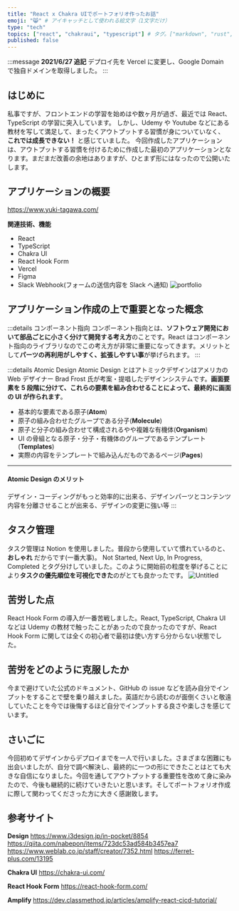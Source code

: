 ```yaml
---
title: "React x Chakra UIでポートフォリオ作ったお話"
emoji: "😸" # アイキャッチとして使われる絵文字（1文字だけ）
type: "tech"
topics: ["react", "chakraui", "typescript"] # タグ。["markdown", "rust", "aws"]のように指定する
published: false
---
```


:::message
**2021/6/27 追記**
デプロイ先を Vercel に変更し、Google Domain で独自ドメインを取得しました。
:::

## はじめに

私事ですが、フロントエンドの学習を始めはや数ヶ月が過ぎ、最近では React、TypeScript の学習に突入しています。
しかし、Udemy や Youtube などにある教材を写して満足して、まったくアウトプットする習慣が身についていなく、 **これでは成長できない！** と感じていました。
今回作成したアプリケーションは、アウトプットする習慣を付けるために作成した最初のアプリケーションとなります。まだまだ改善の余地はありますが、ひとまず形にはなったので公開いたします。

## アプリケーションの概要

https://www.yuki-tagawa.com/

**関連技術、機能**

- React
- TypeScript
- Chakra UI
- React Hook Form
- Vercel
- Figma
- Slack Webhook(フォームの送信内容を Slack へ通知)
  ![portfolio](https://user-images.githubusercontent.com/68511759/122046136-7d805a00-ce19-11eb-8244-c70ab49c0d51.png)

## アプリケーション作成の上で重要となった概念

:::details コンポーネント指向
コンポーネント指向とは、**ソフトウェア開発において部品ごとに小さく分けて開発する考え方**のことです。React はコンポーネント指向のライブラリなのでこの考え方が非常に重要になってきます。メリットとして**パーツの再利用がしやすく、拡張しやすい事**が挙げられます。
:::

:::details Atomic Design
Atomic Design とはアトミックデザインはアメリカの Web デザイナー Brad Frost 氏が考案・提唱したデザインシステムです。**画面要素を 5 段階に分けて、これらの要素を組み合わせることによって、最終的に画面の UI が作られます**。

- 基本的な要素である原子(**Atom**)
- 原子の組み合わせたグループである分子(**Molecule**)
- 原子と分子の組み合わせて構成されるやや複雑な有機体(**Organism**)
- UI の骨組となる原子・分子・有機体のグループであるテンプレート(**Templates**)
- 実際の内容をテンプレートで組み込んだものであるページ(**Pages**)

---

#### Atomic Design のメリット

デザイン・コーディングがもっと効率的に出来る、デザインパーツとコンテンツ内容を分離させることが出来る、デザインの変更に強い等
:::

## タスク管理

タスク管理は Notion を使用しました。普段から使用していて慣れているのと、**おしゃれ** だからです(一番大事)。
Not Started, Next Up, In Progress, Completed とタグ分けしていました。このように開始前の粒度を挙げることにより**タスクの優先順位を可視化できた**のがとても良かったです。
![Untitled](https://user-images.githubusercontent.com/68511759/122193744-b7139c80-cecf-11eb-86cc-36559e2c9322.png)

## 苦労した点

React Hook Form の導入が一番苦戦しました。React, TypeScript, Chakra UI などは Udemy の教材で触ったことがあったので良かったのですが、React Hook Form に関しては全くの初心者で最初は使い方すら分からない状態でした。

## 苦労をどのように克服したか

今まで避けていた公式のドキュメント、GitHub の issue などを読み自分でインプットをすることで壁を乗り越えました。英語だから読むのが面倒くさいと敬遠していたことを今では後悔するほど自分でインプットする良さや楽しさを感じています。

## さいごに

今回初めてデザインからデプロイまでを一人で行いました。さまざまな困難にも出会いましたが、自分で調べ解決し、最終的に一つの形にできたことはとても大きな自信になりました。今回を通してアウトプットする重要性を改めて身に染みたので、今後も継続的に続けていきたいと思います。そしてポートフォリオ作成に際して関わってくださった方に大きく感謝致します。

## 参考サイト

**Design**
https://www.i3design.jp/in-pocket/8854
https://qiita.com/nabepon/items/723dc53ad584b3457ea7
https://www.weblab.co.jp/staff/creator/7352.html
https://ferret-plus.com/13195

**Chakra UI**
https://chakra-ui.com/

**React Hook Form**
https://react-hook-form.com/

**Amplify**
https://dev.classmethod.jp/articles/amplify-react-cicd-tutorial/
